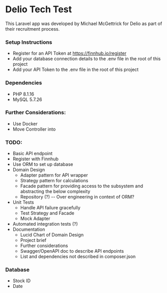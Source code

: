 # Delio Tech Test
This Laravel app was developed by Michael McGettrick for Delio as part of their recruitment process.

### Setup Instructions
* Register for an API Token at https://finnhub.io/register
* Add your database connection details to the .env file in the root of this project
* Add your API Token to the .env file in the root of this project


### Dependencies
- PHP 8.1.16
- MySQL 5.7.26

### Further Considerations:
- Use Docker
- Move Controller into 

### TODO:
- Basic API endpoint
- Register with Finnhub
- Use ORM to set up database
- Domain Design
  - Adapter pattern for API wrapper
  - Strategy pattern for calculations
  - Facade pattern for providing access to the subsystem and abstracting the below complexity
  - Repository (?) -- Over engineering in context of ORM?
- Unit Tests
  - Handle API failure gracefully
  - Test Strategy and Facade
  - Mock Adapter
- Automated integration tests (?)
- Documentation
  - Lucid Chart of Domain Design
  - Project brief
  - Further considerations
  - Swagger/OpenAPI doc to describe API endpoints
  - List and dependencies not described in composer.json


### Database
- Stock ID
- Date
